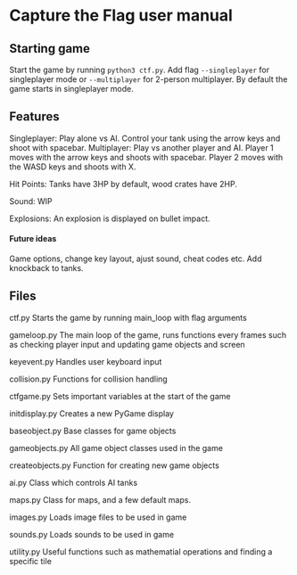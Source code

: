 # Capture the Flag user manual

## Starting game

Start the game by running ```python3 ctf.py```. 
Add flag ```--singleplayer``` for singleplayer mode or ```--multiplayer``` for 2-person multiplayer.
By default the game starts in singleplayer mode.

## Features

Singleplayer:
    Play alone vs AI.
    Control your tank using the arrow keys and shoot with spacebar.
Multiplayer:
    Play vs another player and AI.
    Player 1 moves with the arrow keys and shoots with spacebar.
    Player 2 moves with the WASD keys and shoots with X.

Hit Points:
    Tanks have 3HP by default, wood crates have 2HP.

Sound:
    WIP

Explosions:
    An explosion is displayed on bullet impact.
    
#### Future ideas

Game options, change key layout, ajust sound, cheat codes etc.
Add knockback to tanks.

## Files
ctf.py
    Starts the game by running main_loop with flag arguments

gameloop.py
    The main loop of the game, runs functions every frames such as
    checking player input and updating game objects and screen

keyevent.py
    Handles user keyboard input

collision.py
    Functions for collision handling

ctfgame.py
    Sets important variables at the start of the game

initdisplay.py
    Creates a new PyGame display

baseobject.py
    Base classes for game objects

gameobjects.py
    All game object classes used in the game

createobjects.py
    Function for creating new game objects

ai.py
    Class which controls AI tanks

maps.py
    Class for maps, and a few default maps.

images.py
    Loads image files to be used in game

sounds.py
    Loads sounds to be used in game

utility.py
    Useful functions such as mathematial operations and
    finding a specific tile